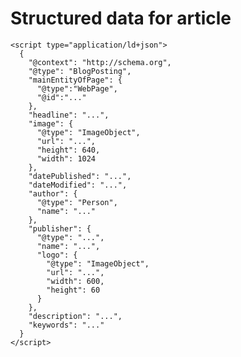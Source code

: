 # Structured data for article

	<script type="application/ld+json">
	  {
	    "@context": "http://schema.org",
	    "@type": "BlogPosting",
	    "mainEntityOfPage": {
	      "@type":"WebPage",
	      "@id":"..."
	    },
	    "headline": "...",
	    "image": {
	      "@type": "ImageObject",
	      "url": "...",
	      "height": 640,
	      "width": 1024
	    },
	    "datePublished": "...",
	    "dateModified": "...",
	    "author": {
	      "@type": "Person",
	      "name": "..."
	    },
	    "publisher": {
	      "@type": "...",
	      "name": "...",
	      "logo": {
	        "@type": "ImageObject",
	        "url": "...",
	        "width": 600,
	        "height": 60
	      }
	    },
	    "description": "...",
	    "keywords": "..."
	  }
	</script>

